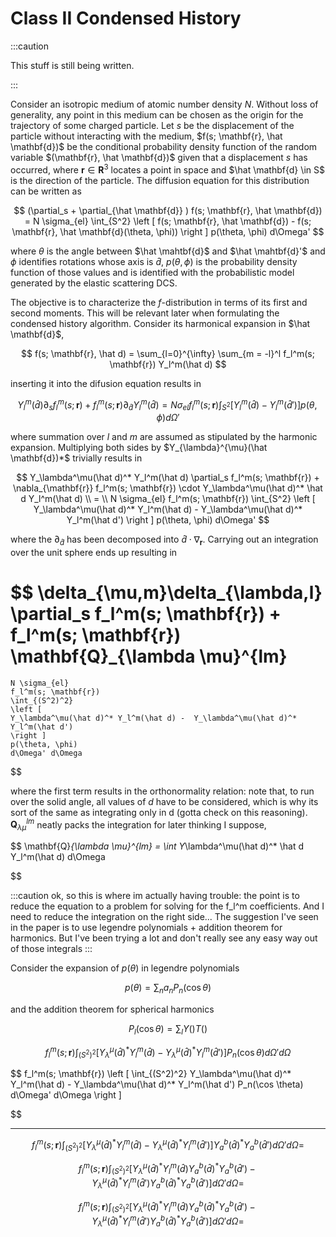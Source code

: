 # Class II Condensed History

:::caution

This stuff is still being written.

:::




Consider an isotropic medium of atomic number density $N$.
Without loss of generality, any point in this medium can be chosen as the origin for the trajectory of some charged particle. 
Let $s$ be the displacement of the particle without interacting with the medium, $f(s; \mathbf{r}, \hat \mathbf{d})$ be the conditional probability density function of the random variable $(\mathbf{r}, \hat \mathbf{d})$ given that a displacement $s$ has occurred, where $\mathbf{r}  \in \mathbf{R}^3$ locates a point in space and $\hat \mathbf{d} \in S$ is the direction of the particle. The diffusion equation for this distribution can be written as

$$
    (\partial_s + \partial_{\hat \mathbf{d}} ) f(s; \mathbf{r}, \hat \mathbf{d})
    =
    N \sigma_{el} \int_{S^2} 
    \left [  
    f(s; \mathbf{r}, \hat \mathbf{d}) - f(s; \mathbf{r}, \hat \mathbf{d}(\theta, \phi)) 
    \right ] 
    p(\theta, \phi)
    d\Omega'
$$


where $\theta$ is the angle between $\hat \mahtbf{d}$ and $\hat \mahtbf{d}'$ and $\phi$ identifies rotations whose axis is $\hat d$, $p(\theta, \phi)$ is the probability density function of those values and is identified with the probabilistic model generated by the elastic scattering DCS.

The objective is to characterize the $f$-distribution in terms of its first and second moments. This will be relevant later when formulating the condensed history algorithm. Consider its harmonical expansion in $\hat \mathbf{d}$,
 

$$
    f(s; \mathbf{r}, \hat d) = \sum_{l=0}^{\infty} \sum_{m = -l}^l f_l^m(s; \mathbf{r}) Y_l^m(\hat d)
$$


inserting it into the difusion equation results in

$$
    Y_l^m(\hat d) \partial_s f_l^m(s; \mathbf{r})
    +
    f_l^m(s; \mathbf{r}) \partial_{\hat d} Y_l^m(\hat d)
    = 
    N \sigma_{el} 
    f_l^m(s; \mathbf{r})
    \int_{S^2}
    \left [  
    Y_l^m(\hat d) -  Y_l^m(\hat d') 
    \right ] 
    p(\theta, \phi)
    d\Omega'
$$

where summation over $l$ and $m$ are assumed as stipulated by the harmonic expansion. Multiplying both sides by $Y_{\lambda}^{\mu}(\hat \mathbf{d})*$ trivially results in



$$
    Y_\lambda^\mu(\hat d)^* Y_l^m(\hat d) \partial_s f_l^m(s; \mathbf{r})
    +
    \nabla_{\mathbf{r}} f_l^m(s; \mathbf{r}) \cdot Y_\lambda^\mu(\hat d)^* \hat d Y_l^m(\hat d)
    \\
   =  \\
    N \sigma_{el} 
    f_l^m(s; \mathbf{r})
    \int_{S^2}
    \left [  
    Y_\lambda^\mu(\hat d)^* Y_l^m(\hat d) -  Y_\lambda^\mu(\hat d)^* Y_l^m(\hat d') 
    \right ] 
    p(\theta, \phi)
    d\Omega'
$$

where the $\partial_{\hat d}$ has been decomposed into $\hat d \cdot \nabla_{\mathbf{r}}$. Carrying out an integration over the unit sphere ends up resulting in 

$$
    \delta_{\mu,m}\delta_{\lambda,l} \partial_s f_l^m(s; \mathbf{r})
    +
    f_l^m(s; \mathbf{r}) \mathbf{Q}_{\lambda \mu}^{lm}
   =  
    N \sigma_{el} 
    f_l^m(s; \mathbf{r})
    \int_{(S^2)^2}
    \left [  
    Y_\lambda^\mu(\hat d)^* Y_l^m(\hat d) -  Y_\lambda^\mu(\hat d)^* Y_l^m(\hat d') 
    \right ] 
    p(\theta, \phi)
    d\Omega' d\Omega
$$


where the first term results in the orthonormality relation: note that, to run over the solid angle, all values of $d$ have to be considered, which is why its sort of the same as integrating only in d (gotta check on this reasoning). $\mathbf{Q}_{\lambda \mu}^{lm}$ neatly packs the integration for later thinking I suppose,

$$
\mathbf{Q}_{\lambda \mu}^{lm} = \int Y_\lambda^\mu(\hat d)^* \hat d Y_l^m(\hat d) d\Omega

$$



:::caution
ok, so this is where im actually having trouble: the point is to reduce the equation to a problem for solving for the f_l^m coefficients. And I need to reduce the integration on the right side... The suggestion I've seen in the paper is to use legendre polynomials + addition theorem for harmonics. But I've been trying a lot and don't really see any easy way out of those integrals
:::

Consider the expansion of $p(\theta)$ in legendre polynomials


$$
    p(\theta) = \sum_n a_n P_n(\cos \theta)
$$

and the addition theorem for spherical harmonics

$$    
P_l(\cos \theta) = \sum_{l} Y()T()
$$


$$
    f_l^m(s; \mathbf{r})
    \int_{(S^2)^2}
    \left [  
    Y_\lambda^\mu(\hat d)^* Y_l^m(\hat d) -  Y_\lambda^\mu(\hat d)^* Y_l^m(\hat d') 
    \right ] 
    P_n(\cos \theta)
    d\Omega' d\Omega
$$

$$
    f_l^m(s; \mathbf{r})
    \left [ 
    \int_{(S^2)^2}
    Y_\lambda^\mu(\hat d)^* Y_l^m(\hat d) -  Y_\lambda^\mu(\hat d)^* Y_l^m(\hat d') 
    P_n(\cos \theta)
    d\Omega' d\Omega
    \right ] 

$$

---

$$
    f_l^m(s; \mathbf{r})
    \int_{(S^2)^2}
    \left [  
    Y_\lambda^\mu(\hat d)^* Y_l^m(\hat d) -  Y_\lambda^\mu(\hat d)^* Y_l^m(\hat d') 
    \right ] 
    Y_a^b(\hat d)^*Y_a^b(\hat d') 
    d\Omega' d\Omega
    =
$$

$$
    f_l^m(s; \mathbf{r})
    \int_{(S^2)^2}
    \left [  
    Y_\lambda^\mu(\hat d)^* Y_l^m(\hat d)Y_a^b(\hat d)^*Y_a^b(\hat d')  -  Y_\lambda^\mu(\hat d)^* Y_l^m(\hat d')Y_a^b(\hat d)^*Y_a^b(\hat d')  
    \right ] 
    d\Omega' d\Omega
    =
$$

$$
    f_l^m(s; \mathbf{r})
    \int_{(S^2)^2}
    \left [  
    Y_\lambda^\mu(\hat d)^* Y_l^m(\hat d)Y_a^b(\hat d)^*Y_a^b(\hat d')  -  Y_\lambda^\mu(\hat d)^* Y_l^m(\hat d')Y_a^b(\hat d)^*Y_a^b(\hat d')  
    \right ] 
    d\Omega' d\Omega
    =
$$